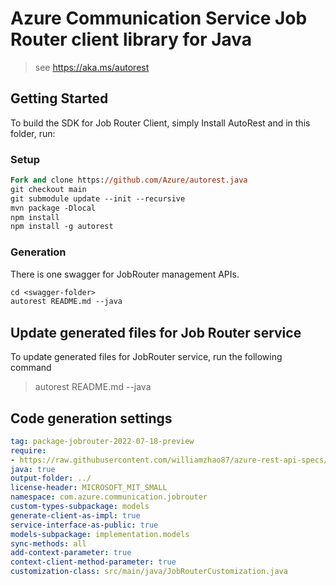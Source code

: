 # Azure Communication Service Job Router client library for Java

> see https://aka.ms/autorest
## Getting Started

To build the SDK for Job Router Client, simply Install AutoRest and in this folder, run:

### Setup
```ps
Fork and clone https://github.com/Azure/autorest.java
git checkout main
git submodule update --init --recursive
mvn package -Dlocal
npm install
npm install -g autorest
```

### Generation

There is one swagger for JobRouter management APIs.

```ps
cd <swagger-folder>
autorest README.md --java
```

## Update generated files for Job Router service
To update generated files for JobRouter service, run the following command

> autorest README.md --java

## Code generation settings
``` yaml
tag: package-jobrouter-2022-07-18-preview
require:
- https://raw.githubusercontent.com/williamzhao87/azure-rest-api-specs/9d3360a17e766a1833bfda1315d6863ee44e917c/specification/communication/data-plane/JobRouter/readme.md
java: true
output-folder: ../
license-header: MICROSOFT_MIT_SMALL
namespace: com.azure.communication.jobrouter
custom-types-subpackage: models
generate-client-as-impl: true
service-interface-as-public: true
models-subpackage: implementation.models
sync-methods: all
add-context-parameter: true
context-client-method-parameter: true
customization-class: src/main/java/JobRouterCustomization.java
```
